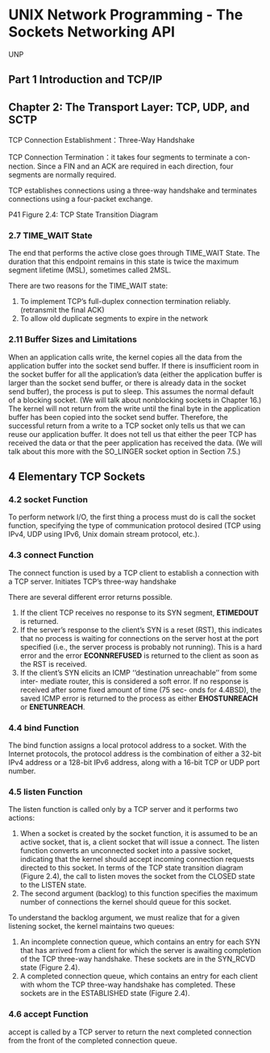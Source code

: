 # UNIX Network Programming - The Sockets Networking API

UNP

## Part 1 Introduction and TCP/IP

## Chapter 2: The Transport Layer: TCP, UDP, and SCTP

TCP Connection Establishment：Three-Way Handshake

TCP Connection Termination：it takes four segments to terminate a con- nection. Since a FIN and an ACK are required in each direction, four segments are normally required.

TCP establishes connections using a three-way handshake and terminates connections using a four-packet exchange.

P41 Figure 2.4: TCP State Transition Diagram

### 2.7 TIME_WAIT State

The end that performs the active close goes through TIME_WAIT State. The duration that this endpoint remains in this state is twice the maximum segment lifetime (MSL), sometimes called 2MSL.

There are two reasons for the TIME_WAIT state:

1. To implement TCP’s full-duplex connection termination reliably. (retransmit the final ACK)
2. To allow old duplicate segments to expire in the network

### 2.11 Buffer Sizes and Limitations

When an application calls write, the kernel copies all the data from the application buffer into the socket send buffer. If there is insufficient room in the socket buffer for all the application’s data (either the application buffer is larger than the socket send buffer, or there is already data in the socket send buffer), the process is put to sleep. This assumes the normal default of a blocking socket. (We will talk about nonblocking sockets in Chapter 16.) The kernel will not return from the write until the final byte in the application buffer has been copied into the socket send buffer. Therefore, the successful return from a write to a TCP socket only tells us that we can reuse our application buffer. It does not tell us that either the peer TCP has received the data or that the peer application has received the data. (We will talk about this more with the SO_LINGER socket option in Section 7.5.)

## 4 Elementary TCP Sockets

### 4.2 socket Function

To perform network I/O, the first thing a process must do is call the socket function, specifying the type of communication protocol desired (TCP using IPv4, UDP using IPv6, Unix domain stream protocol, etc.).

### 4.3 connect Function

The connect function is used by a TCP client to establish a connection with a TCP server. Initiates TCP’s three-way handshake

There are several different error returns possible.

1. If the client TCP receives no response to its SYN segment, **ETIMEDOUT** is returned.
2. If the server’s response to the client’s SYN is a reset (RST), this indicates that no process is waiting for connections on the server host at the port specified (i.e., the server process is probably not running). This is a hard error and the error **ECONNREFUSED** is returned to the client as soon as the RST is received.
3. If the client’s SYN elicits an ICMP ‘‘destination unreachable’’ from some inter- mediate router, this is considered a soft error. If no response is received after some fixed amount of time (75 sec- onds for 4.4BSD), the saved ICMP error is returned to the process as either **EHOSTUNREACH** or **ENETUNREACH**.

### 4.4 bind Function

The bind function assigns a local protocol address to a socket. With the Internet protocols, the protocol address is the combination of either a 32-bit IPv4 address or a 128-bit IPv6 address, along with a 16-bit TCP or UDP port number.

### 4.5 listen Function

The listen function is called only by a TCP server and it performs two actions:

1. When a socket is created by the socket function, it is assumed to be an active socket, that is, a client socket that will issue a connect. The listen function converts an unconnected socket into a passive socket, indicating that the kernel should accept incoming connection requests directed to this socket. In terms of the TCP state transition diagram (Figure 2.4), the call to listen moves the socket from the CLOSED state to the LISTEN state.
2. The second argument (backlog) to this function specifies the maximum number of connections the kernel should queue for this socket.

To understand the backlog argument, we must realize that for a given listening socket, the kernel maintains two queues:

1. An incomplete connection queue, which contains an entry for each SYN that has arrived from a client for which the server is awaiting completion of the TCP three-way handshake. These sockets are in the SYN_RCVD state (Figure 2.4).
2. A completed connection queue, which contains an entry for each client with whom the TCP three-way handshake has completed. These sockets are in the ESTABLISHED state (Figure 2.4).

### 4.6 accept Function

accept is called by a TCP server to return the next completed connection from the front of the completed connection queue.
